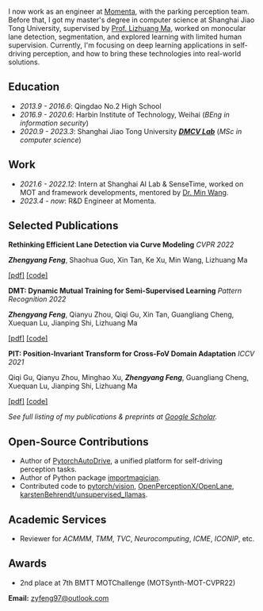 I now work as an engineer at [Momenta](https://www.momenta.cn/), with the parking perception team. Before that, I got my master's degree in computer science at Shanghai Jiao Tong University, supervised by [Prof. Lizhuang Ma](https://dmcv.sjtu.edu.cn/), worked on monocular lane detection, segmentation, and explored learning with limited human supervision. Currently, I'm focusing on deep learning applications in self-driving perception, and how to bring these technologies into real-world solutions.

## Education
- *2013.9 - 2016.6*: Qingdao No.2 High School
- *2016.9 - 2020.6*: Harbin Institute of Technology, Weihai (*BEng in information security*)
- *2020.9 - 2023.3*: Shanghai Jiao Tong University ***[DMCV Lab](http://dmcv.sjtu.edu.cn/)*** (*MSc in computer science*)

## Work
- *2021.6 - 2022.12*: Intern at Shanghai AI Lab & SenseTime, worked on MOT and framework developments, mentored by [Dr. Min Wang](https://github.com/yinger650).
- *2023.4 - now*: R&D Engineer at Momenta.

## Selected Publications
**Rethinking Efficient Lane Detection via Curve Modeling** *CVPR 2022*

***Zhengyang Feng***, Shaohua Guo, Xin Tan, Ke Xu, Min Wang, Lizhuang Ma

[\[pdf\]](https://arxiv.org/pdf/2203.02431.pdf) [\[code\]](https://github.com/voldemortX/pytorch-auto-drive)

**DMT: Dynamic Mutual Training for Semi-Supervised Learning** *Pattern Recognition 2022*

***Zhengyang Feng***, Qianyu Zhou, Qiqi Gu, Xin Tan, Guangliang Cheng, Xuequan Lu, Jianping Shi, Lizhuang Ma

[\[pdf\]](https://arxiv.org/pdf/2004.08514.pdf) [\[code\]](https://github.com/voldemortX/DST-CBC)

**PIT: Position-Invariant Transform for Cross-FoV Domain Adaptation** *ICCV 2021*

Qiqi Gu, Qianyu Zhou, Minghao Xu, ***Zhengyang Feng***, Guangliang Cheng, Xuequan Lu, Jianping Shi, Lizhuang Ma

[\[pdf\]](https://arxiv.org/pdf/2108.07142.pdf) [\[code\]](https://github.com/sheepooo/PIT-Position-Invariant-Transform)

*See full listing of my publications & preprints at [Google Scholar](https://scholar.google.com/citations?user=WFoZVjEAAAAJ).*

## Open-Source Contributions
- Author of [PytorchAutoDrive](https://github.com/voldemortX/pytorch-auto-drive), a unified platform for self-driving perception tasks.
- Author of Python package [importmagician](https://pypi.org/project/importmagician).
- Contributed code to [pytorch/vision](https://github.com/pytorch/vision), [OpenPerceptionX/OpenLane](https://github.com/OpenPerceptionX/OpenLane), [karstenBehrendt/unsupervised_llamas](https://github.com/karstenBehrendt/unsupervised_llamas).

## Academic Services
- Reviewer for *ACMMM*, *TMM*, *TVC*, *Neurocomputing*, *ICME*, *ICONIP*, etc.

## Awards
- 2nd place at 7th BMTT MOTChallenge (MOTSynth-MOT-CVPR22) 

**Email:** zyfeng97@outlook.com

